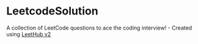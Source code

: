 # LeetcodeSolution
A collection of LeetCode questions to ace the coding interview! - Created using [LeetHub v2](https://github.com/arunbhardwaj/LeetHub-2.0)
